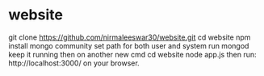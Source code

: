 # website
git clone https://github.com/nirmaleeswar30/website.git
cd website
npm install
mongo community
set path for both user and system
run mongod keep it running
then on another new cmd 
cd website
node app.js
then run: http://localhost:3000/ on your browser.
